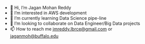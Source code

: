 - 👋 Hi, I’m Jagan Mohan Reddy
- 👀 I’m interested in AWS development
- 🌱 I’m currently learning Data Science pipe-line
- 💞️ I’m looking to collaborate on Data Engineer/Big Data projects
- 📫 How to reach me jmreddy.lbrce@gmail.com or jaganmoh@buffalo.edu

<!---
jmreddy2106/jmreddy2106 is a ✨ special ✨ repository because its `README.md` (this file) appears on your GitHub profile.
You can click the Preview link to take a look at your changes.
--->
